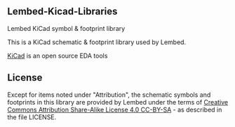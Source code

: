 ## Lembed-Kicad-Libraries
Lembed KiCad symbol &amp; footprint library 



This is a KiCad schematic & footprint library used by Lembed.

[KiCad](http://www.kicad-pcb.org) is an open source EDA tools


## License

Except for items noted under "Attribution", the schematic symbols and footprints in this library are provided by Lembed under the terms of [Creative Commons Attribution Share-Alike License 4.0 CC-BY-SA](https://creativecommons.org/licenses/by-sa/4.0/) - as described in the file LICENSE.